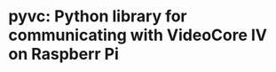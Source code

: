 pyvc: Python library for communicating with VideoCore IV on Raspberr Pi
=======================================================================
